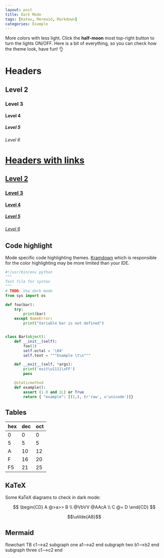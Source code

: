 ```yaml
---
layout: post
title: Dark Mode
tags: [Katex, Mermaid, Markdown]
categories: Example
---
```


More colors with less light. Click the **half-moon** most top-right button to turn the lights ON/OFF.
Here is a bit of everything, so you can check how the theme look, have fun! 👌

# Headers

## Level 2

### Level 3

#### Level 4

##### Level 5

###### Level 6

# [Headers with links](http://localhost)

## [Level 2](http://localhost)

### [Level 3](http://localhost)

#### [Level 4](http://localhost)

##### [Level 5](http://localhost)

###### [Level 6](http://localhost)

## Code highlight

Mode specific code highlighting themes. [Kramdown](https://kramdown.gettalong.org/) which is responsible for the color highlighting may be more limited than your IDE.

```python
#!/usr/bin/env python
"""
Test file for syntax
"""
# TODO: Use dark mode
from sys import os

def foo(bar):
    try:
        print(bar)
    except NameError:
        print("Variable bar is not defined")


class Bar(object):
    def __init__(self):
        foo(1)
        self.octal = '\04'
        self.text = """Example \t\n"""

    def __exit__(self, *args):
        print('exit\u1111\xFF')
        pass

    @staticmethod
    def example():
        assert (1.0 and 2L) or True
        return { "example": [(1,), (r'raw', u'unicode')]}
```

## Tables

| hex | dec | oct |
| --- | --- | --- |
| 0   | 0   | 0   |
| 5   | 5   | 5   |
| A   | 10  | 12  |
| F   | 16  | 20  |
| F5  | 21  | 25  |

## KaTeX

Some KaTeX diagrams to check in dark mode:

$$
\begin{CD}
A @>a>> B \\
@VbVV @AAcA \\
C @= D
\end{CD}
$$

$$\utilde{AB}$$

## Mermaid

<div class="mermaid">
flowchart TB
    c1-->a2
    subgraph one
    a1-->a2
    end
    subgraph two
    b1-->b2
    end
    subgraph three
    c1-->c2
    end
</div>
